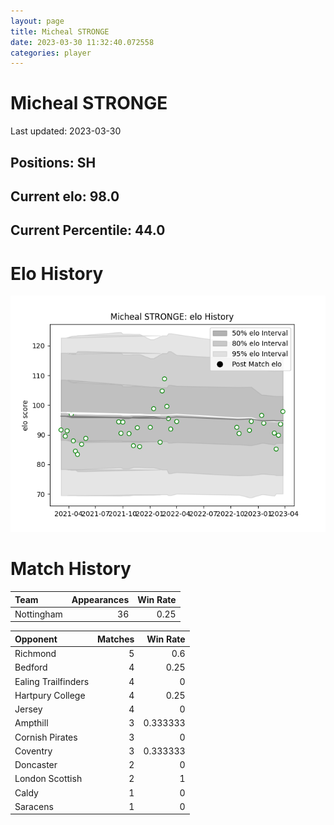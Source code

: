 ```yaml
---  
layout: page  
title: Micheal STRONGE  
date: 2023-03-30 11:32:40.072558  
categories: player  
---
```

# Micheal STRONGE


Last updated: 2023-03-30
## Positions: SH

## Current elo: 98.0

## Current Percentile: 44.0

# Elo History


![elo history](history_MichealSTRONGE.png)
# Match History


| Team       |   Appearances |   Win Rate |
|:-----------|--------------:|-----------:|
| Nottingham |            36 |       0.25 |

| Opponent            |   Matches |   Win Rate |
|:--------------------|----------:|-----------:|
| Richmond            |         5 |   0.6      |
| Bedford             |         4 |   0.25     |
| Ealing Trailfinders |         4 |   0        |
| Hartpury College    |         4 |   0.25     |
| Jersey              |         4 |   0        |
| Ampthill            |         3 |   0.333333 |
| Cornish Pirates     |         3 |   0        |
| Coventry            |         3 |   0.333333 |
| Doncaster           |         2 |   0        |
| London Scottish     |         2 |   1        |
| Caldy               |         1 |   0        |
| Saracens            |         1 |   0        |